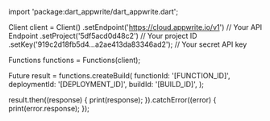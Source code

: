 import 'package:dart_appwrite/dart_appwrite.dart';

Client client = Client()
  .setEndpoint('https://cloud.appwrite.io/v1') // Your API Endpoint
  .setProject('5df5acd0d48c2') // Your project ID
  .setKey('919c2d18fb5d4...a2ae413da83346ad2'); // Your secret API key

Functions functions = Functions(client);

Future result = functions.createBuild(
  functionId: '[FUNCTION_ID]',
  deploymentId: '[DEPLOYMENT_ID]',
  buildId: '[BUILD_ID]',
);

result.then((response) {
  print(response);
}).catchError((error) {
  print(error.response);
});

